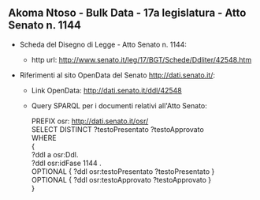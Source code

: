 ## Akoma Ntoso - Bulk Data - 17a legislatura - Atto Senato n. 1144 ##

* Scheda del Disegno di Legge - Atto Senato n. 1144:
	* http url: http://www.senato.it/leg/17/BGT/Schede/Ddliter/42548.htm

* Riferimenti al sito OpenData del Senato http://dati.senato.it/:
	* Link OpenData: http://dati.senato.it/ddl/42548
	* Query SPARQL per i documenti relativi all'Atto Senato:

        PREFIX osr: <http://dati.senato.it/osr/>  
		SELECT DISTINCT ?testoPresentato ?testoApprovato  
		WHERE  
		{  
		    ?ddl a osr:Ddl.  
		    ?ddl osr:idFase 1144 .  
		    OPTIONAL { ?ddl osr:testoPresentato ?testoPresentato }  
		    OPTIONAL { ?ddl osr:testoApprovato ?testoApprovato }  
		}
		